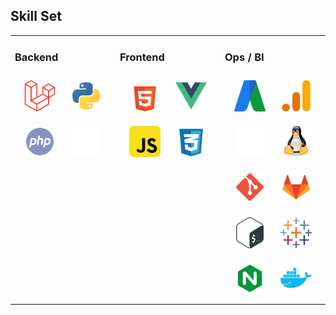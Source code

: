 ## Skill Set
<table><tr><td valign="top" width="33%">


### Backend
<div align="center">
<a href="https://laravel.com/"><img style="margin: 10px" src="https://raw.githubusercontent.com/frederic-spielmann/frederic-spielmann/main/logos/laravel.svg" alt="Laravel" height="50" /></a>
<!--<a href="https://www.djangoproject.com/"><img style="margin: 10px" src="https://raw.githubusercontent.com/frederic-spielmann/frederic-spielmann/main/logos/django.svg" alt="Django" height="50" /></a>-->
<a href="https://www.python.org/"><img style="margin: 10px" src="https://raw.githubusercontent.com/frederic-spielmann/frederic-spielmann/main/logos/python.svg" alt="Python" height="50" /></a>
<a href="https://www.php.net/"><img style="margin: 10px" src="https://raw.githubusercontent.com/frederic-spielmann/frederic-spielmann/main/logos/php.svg" alt="PHP" height="50" /></a>
<a href="https://www.mysql.com/"><img style="margin: 10px" src="https://raw.githubusercontent.com/frederic-spielmann/frederic-spielmann/main/logos/mysql.svg" alt="MySQL" height="50" /></a>
</div>
</td><td valign="top" width="33%">


### Frontend
<div align="center">
<a href="https://en.wikipedia.org/wiki/HTML5"><img style="margin: 10px" src="https://raw.githubusercontent.com/frederic-spielmann/frederic-spielmann/main/logos/html-5-logo.svg" alt="HTML5" height="50" /></a>
<a href="https://vuejs.org/"><img style="margin: 10px" src="https://raw.githubusercontent.com/frederic-spielmann/frederic-spielmann/main/logos/vue-9.svg" alt="Vue.js" height="50" /></a>
<a href="https://www.javascript.com/"><img style="margin: 10px" src="https://raw.githubusercontent.com/frederic-spielmann/frederic-spielmann/main/logos/javascript.svg" alt="JavaScript" height="50" /></a>
<!--<a href="https://quasar.dev/"><img style="margin: 10px" src="https://raw.githubusercontent.com/frederic-spielmann/frederic-spielmann/main/logos/quasar.svg" alt="Quasar" height="50" /></a>-->
<a href="https://www.w3schools.com/css/"><img style="margin: 10px" src="https://raw.githubusercontent.com/frederic-spielmann/frederic-spielmann/main/logos/css-3.svg" alt="CSS3" height="50" /></a>
</div>

</td><td valign="top" width="33%">


### Ops / BI
<div align="center">
<a href="https://ads.google.com/"><img style="margin: 10px" src="https://raw.githubusercontent.com/frederic-spielmann/frederic-spielmann/main/logos/adwords.svg" alt="Google Adwords" height="50" /></a>
<a href="https://analytics.google.com/"><img style="margin: 10px" src="https://raw.githubusercontent.com/frederic-spielmann/frederic-spielmann/main/logos/google-analytics.svg" alt="Google Analytics" height="50" /></a>
<a href="https://aws.amazon.com/"><img style="margin: 10px" src="https://raw.githubusercontent.com/frederic-spielmann/frederic-spielmann/27dbda29bcd7b432ac6035c07a33920836ff17f9/logos/aws.svg" alt="AWS" height="50" /></a>
<a href="https://www.linux.org/"><img style="margin: 10px" src="https://raw.githubusercontent.com/frederic-spielmann/frederic-spielmann/main/logos/linux.svg" alt="Linux" height="50" /></a>
<a href="https://github.com/"><img style="margin: 10px" src="https://raw.githubusercontent.com/frederic-spielmann/frederic-spielmann/main/logos/git.svg" alt="Git" height="50" /></a>
<a href="https://about.gitlab.com/"><img style="margin: 10px" src="https://raw.githubusercontent.com/frederic-spielmann/frederic-spielmann/main/logos/gitlab.svg" alt="Gitlab" height="50" /></a>
<a href="https://www.gnu.org/software/bash/"><img style="margin: 10px" src="https://raw.githubusercontent.com/frederic-spielmann/frederic-spielmann/main/logos/bash.svg" alt="Bash" height="50" /></a>
<a href="https://www.tableau.com/"><img style="margin: 10px" src="https://raw.githubusercontent.com/frederic-spielmann/frederic-spielmann/main/logos/tableau.svg" alt="Tableau" height="50" /></a>
<a href="https://www.nginx.com/"><img style="margin: 10px" src="https://raw.githubusercontent.com/frederic-spielmann/frederic-spielmann/main/logos/nginx.svg" alt="Nginx" height="50" /></a>
<a href="https://www.docker.com/"><img style="margin: 10px" src="https://raw.githubusercontent.com/frederic-spielmann/frederic-spielmann/main/logos/docker.svg" alt="Docker" height="50" /></a>
</div>

</td></tr></table>
